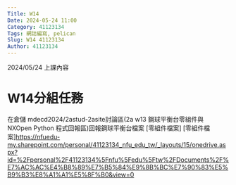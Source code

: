 ```yaml
---
Title: W14
Date: 2024-05-24 11:00
Category: 41123134
Tags: 網誌編寫, pelican
Slug: W14 41123134
Author: 41123134
---
```


2024/05/24 上課內容

<!-- PELICAN_END_SUMMARY -->

# W14分組任務
在倉儲 mdecd2024/2astud-2asite討論區(2a w13 鋼球平衡台零組件與 NXOpen Python 程式回報區)回報鋼球平衡台檔案
[零組件檔案]
[零組件檔案]https://nfuedu-my.sharepoint.com/personal/41123134_nfu_edu_tw/_layouts/15/onedrive.aspx?id=%2Fpersonal%2F41123134%5Fnfu%5Fedu%5Ftw%2FDocuments%2F%E7%AC%AC%E4%B8%89%E7%B5%84%E9%8B%BC%E7%90%83%E5%B9%B3%E8%A1%A1%E5%8F%B0&view=0